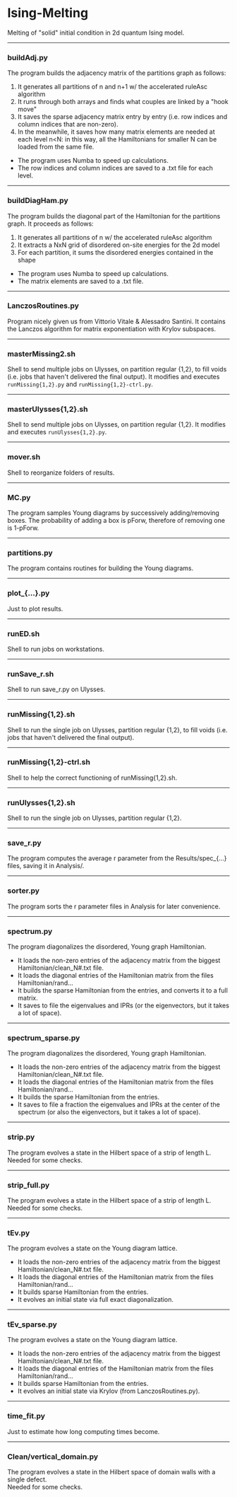 # Ising-Melting

Melting of "solid" initial condition in 2d quantum Ising model.


---
### buildAdj.py

The program builds the adjacency matrix of the partitions graph as follows:

1. It generates all partitions of n and n+1 w/ the accelerated ruleAsc algorithm 
2. It runs through both arrays and finds what couples are linked by a "hook move"
3. It saves the sparse adjacency matrix entry by entry (i.e. row indices and column indices that are non-zero).
4. In the meanwhile, it saves how many matrix elements are needed at each level n<N: in this way, all the Hamiltonians for smaller N can be loaded from the same file. 

- The program uses Numba to speed up calculations.
- The row indices and column indices are saved to a .txt file for each level.


---
### buildDiagHam.py

The program builds the diagonal part of the Hamiltonian for the partitions graph. It proceeds as follows:

1. It generates all partitions of n w/ the accelerated ruleAsc algorithm 
2. It extracts a NxN grid of disordered on-site energies for the 2d model
3. For each partition, it sums the disordered energies contained in the shape

- The program uses Numba to speed up calculations.
- The matrix elements are saved to a .txt file.


---
### LanczosRoutines.py

Program nicely given us from Vittorio Vitale & Alessadro Santini. It contains the Lanczos algorithm for matrix exponentiation with Krylov subspaces.


---
### masterMissing2.sh

Shell to send multiple jobs on Ulysses, on partition regular {1,2}, to fill voids (i.e. jobs that haven't delivered the final output). It modifies and executes `runMissing{1,2}.py` and `runMissing{1,2}-ctrl.py`.


---
### masterUlysses{1,2}.sh

Shell to send multiple jobs on Ulysses, on partition regular {1,2}. It modifies and executes `runUlysses{1,2}.py`.


---
### mover.sh

Shell to reorganize folders of results.


---
### MC.py

The program samples Young diagrams by successively adding/removing boxes. The probability of adding a box is pForw, therefore of removing one is 1-pForw.


---
### partitions.py

The program contains routines for building the Young diagrams.


---
### plot\_{...}.py

Just to plot results.


---
### runED.sh

Shell to run jobs on workstations.


---
### runSave\_r.sh

Shell to run save\_r.py on Ulysses.


---
### runMissing{1,2}.sh

Shell to run the single job on Ulysses, partition regular {1,2}, to fill voids (i.e. jobs that haven't delivered the final output).


---
### runMissing{1,2}-ctrl.sh

Shell to help the correct functioning of runMissing{1,2}.sh.


---
### runUlysses{1,2}.sh

Shell to run the single job on Ulysses, partition regular {1,2}.


---
### save\_r.py

The program computes the average r parameter from the Results/spec\_{...} files, saving it in Analysis/.


---
### sorter.py

The program sorts the r parameter files in Analysis for later convenience.


---
### spectrum.py

The program diagonalizes the disordered, Young graph Hamiltonian.

- It loads the non-zero entries of the adjacency matrix from the biggest Hamiltonian/clean_N#.txt file.
- It loads the diagonal entries of the Hamiltonian matrix from the files Hamiltonian/rand...
- It builds the sparse Hamiltonian from the entries, and converts it to a full matrix.
- It saves to file the eigenvalues and IPRs (or the eigenvectors, but it takes a lot of space).


---
### spectrum\_sparse.py

The program diagonalizes the disordered, Young graph Hamiltonian.

- It loads the non-zero entries of the adjacency matrix from the biggest Hamiltonian/clean_N#.txt file.
- It loads the diagonal entries of the Hamiltonian matrix from the files Hamiltonian/rand...
- It builds the sparse Hamiltonian from the entries.
- It saves to file a fraction the eigenvalues and IPRs at the center of the spectrum (or also the eigenvectors, but it takes a lot of space).


---
### strip.py

The program evolves a state in the Hilbert space of a strip of length L.  
Needed for some checks.


---
### strip\_full.py

The program evolves a state in the Hilbert space of a strip of length L.  
Needed for some checks.


---
### tEv.py

The program evolves a state on the Young diagram lattice.

- It loads the non-zero entries of the adjacency matrix from the biggest Hamiltonian/clean_N#.txt file.
- It loads the diagonal entries of the Hamiltonian matrix from the files Hamiltonian/rand...
- It builds sparse Hamiltonian from the entries.
- It evolves an initial state via full exact diagonalization.


---
### tEv\_sparse.py

The program evolves a state on the Young diagram lattice.

- It loads the non-zero entries of the adjacency matrix from the biggest Hamiltonian/clean_N#.txt file.
- It loads the diagonal entries of the Hamiltonian matrix from the files Hamiltonian/rand...
- It builds sparse Hamiltonian from the entries.
- It evolves an initial state via Krylov (from LanczosRoutines.py).


---
### time_fit.py

Just to estimate how long computing times become.


---
### Clean/vertical\_domain.py

The program evolves a state in the Hilbert space of domain walls with a single defect.  
Needed for some checks.
